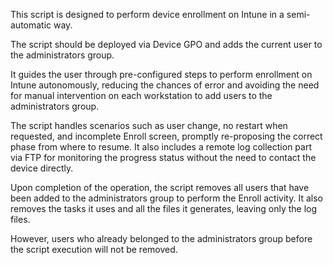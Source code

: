 This script is designed to perform device enrollment on Intune in a semi-automatic way. 

The script should be deployed via Device GPO and adds the current user to the administrators group. 

It guides the user through pre-configured steps to perform enrollment on Intune autonomously, reducing the chances of error and avoiding the need for manual intervention on each workstation to add users to the administrators group.

The script handles scenarios such as user change, no restart when requested, and incomplete Enroll screen, promptly re-proposing the correct phase from where to resume. It also includes a remote log collection part via FTP for monitoring the progress status without the need to contact the device directly.

Upon completion of the operation, the script removes all users that have been added to the administrators group to perform the Enroll activity. It also removes the tasks it uses and all the files it generates, leaving only the log files. 

However, users who already belonged to the administrators group before the script execution will not be removed.
